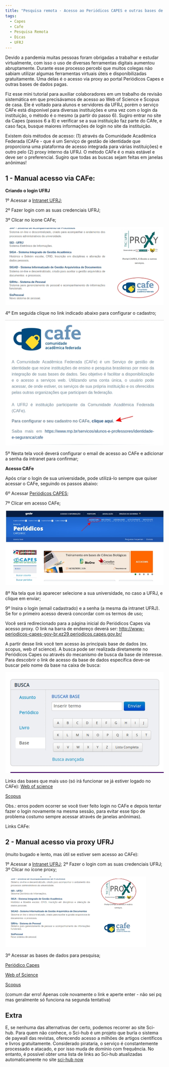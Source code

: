 ```yaml
---
title: "Pesquisa remota - Acesso ao Periódicos CAPES e outras bases de dados"
tags:
  - Capes
  - Cafe
  - Pesquisa Remota
  - Dicas
  - UFRJ
---
```

Devido a pandemia muitas pessoas foram obrigadas a trabalhar e estudar virtualmente, com isso o uso de diversas ferramentas digitais aumentou abruptamente. Durante esse processo percebi que muitos colegas não sabiam utilizar algumas ferramentas virtuais úteis e disponibilizadas gratuitamente. Uma delas é o acesso via proxy ao portal Periódicos Capes e outras bases de dados pagas.

<!--more-->

Fiz esse mini tutorial para auxiliar colaboradores em um trabalho de revisão sistemática em que precisávamos de acesso ao Web of Science e Scopus de casa. Ele é voltado para alunos e servidores da UFRJ, porém o serviço CAFe está disponível para diversas instituições e uma vez com o login da instituição, o método é o mesmo (a partir do passo 6). Sugiro entrar no site da Capes (passos 6 a 8) e verificar se a sua instituição faz parte do CAfe, e caso faça, busque maiores informações de login no site da instituição.

Existem dois métodos de acesso: (1) através da Comunidade Acadêmica Federada (CAFe - que é um Serviço de gestão de identidade que proporciona uma plataforma de acesso integrada para várias instituições) e outro pelo (2) proxy interno da UFRJ. O método CAFe é o mais estável e deve ser o preferencial. 
Sugiro que todas as buscas sejam feitas em janelas anônimas! 

## 1 - Manual acesso via CAFe:

**Criando o login UFRJ**

1º Acessar a [Intranet UFRJ](https://intranet.ufrj.br/);

2º Fazer login com as suas credenciais UFRJ;

3º Clicar no ícone CAFe;

![](/assets/cafe1.jpg)

4º Em seguida clique no link indicado abaixo para configurar o cadastro;

![](/assets/cafe2.jpg)

5º Nesta tela você deverá configurar o email de acesso ao CAFe e adicionar a senha da intranet para confirmar;

**Acesso CAFe**

Após criar o login de sua universidade, pode utilizá-lo sempre que quiser acessar o CAFe, seguindo os passos abaixo:

6º Acessar [Periódicos CAPES](http://www.periodicos.capes.gov.br/);

7º Clicar em acesso CAFe;

![](/assets/cafe3.jpg)

8º Na tela que irá aparecer selecione a sua universidade, no caso a UFRJ, e clique em enviar;

9º Insira o login (email cadastrado) e a senha (a mesma da intranet UFRJ). Se for o primeiro acesso deverá concordar com os termos de uso;

Você será redirecionado para a página inicial do Periódicos Capes via acesso proxy. O link na barra de endereço deverá ser: http://www-periodicos-capes-gov-br.ez29.periodicos.capes.gov.br/

A partir desse link você tem acesso às principais base de dados (ex. scopus, web of science). A busca pode ser realizada diretamente no Periódicos Capes ou através do mecanismo de busca da base de interesse. Para descobrir o link de acesso da base de dados específica deve-se buscar pelo nome da base na caixa de busca:

![](/assets/cafe4.jpg)

Links das bases que mais uso (só irá funcionar se já estiver logado no CAFe):
[Web of science](http://apps-webofknowledge.ez29.periodicos.capes.gov.br)

[Scopus](https://www-scopus-com.ez29.periodicos.capes.gov.br)

Obs.: erros podem ocorrer se você tiver feito login no CAFe e depois tentar fazer o login novamente na mesma sessão, para evitar esse tipo de problema costumo sempre acessar através de janelas anônimas).

Links CAFe:
[](https://www.rnp.br/servicos/alunos-e-professores/identidade-e-seguranca/cafe)
[](http://www.periodicos.capes.gov.br/images/documents/Orientacoes_para_o_acesso_remoto_via_CAFe.pdf)

## 2 - Manual acesso via proxy UFRJ 
(muito bugado e lento, mas útil se estiver sem acesso ao CAFe):

1º Acessar a [Intranet UFRJ](https://intranet.ufrj.br/);
2º Fazer o login com as suas credenciais UFRJ;
3º Clicar no ícone proxy;

![](/assets/proxy1.jpg)

3º Acessar as bases de dados para pesquisa;

[Periódico Capes](http://www-periodicos-capes-gov-br.ez29.capes.proxy.ufrj.br/index.php?)

[Web of Science](http://apps-webofknowledge.ez29.capes.proxy.ufrj.br/)

[Scopus](https://www-scopus-com.ez29.capes.proxy.ufrj.br/)

(comum dar erro! Apenas cole novamente o link e aperte enter - não sei pq mas geralmente só funciona na segunda tentativa)

## Extra 
E, se nenhuma das alternativas der certo, podemos recorrer ao site Sci-hub. Para quem não conhece, o Sci-hub é um projeto que burla o sistema de paywall das revistas, oferecendo acesso a milhões de artigos científicos e livros gratuitamente. Considerado pirataria, o serviço é constantemente processado e atacado, e por isso muda de domínio com frequência. No entanto, é possível obter uma lista de links ao Sci-hub atualizadas automaticamente no site [sci-hub now](https://sci-hub.now.sh/)
